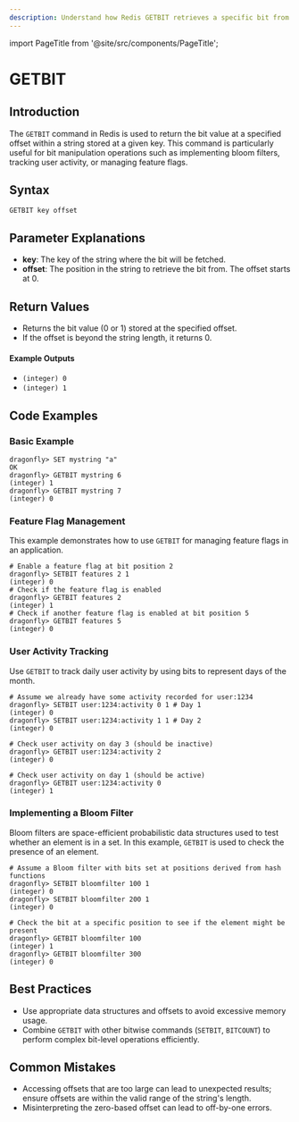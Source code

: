 ```yaml
---
description: Understand how Redis GETBIT retrieves a specific bit from a string value.
---
```


import PageTitle from '@site/src/components/PageTitle';

# GETBIT

<PageTitle title="Redis GETBIT Explained (Better Than Official Docs)" />

## Introduction

The `GETBIT` command in Redis is used to return the bit value at a specified offset within a string stored at a given key. This command is particularly useful for bit manipulation operations such as implementing bloom filters, tracking user activity, or managing feature flags.

## Syntax

```
GETBIT key offset
```

## Parameter Explanations

- **key**: The key of the string where the bit will be fetched.
- **offset**: The position in the string to retrieve the bit from. The offset starts at 0.

## Return Values

- Returns the bit value (0 or 1) stored at the specified offset.
- If the offset is beyond the string length, it returns 0.

#### Example Outputs

- `(integer) 0`
- `(integer) 1`

## Code Examples

### Basic Example

```cli
dragonfly> SET mystring "a"
OK
dragonfly> GETBIT mystring 6
(integer) 1
dragonfly> GETBIT mystring 7
(integer) 0
```

### Feature Flag Management

This example demonstrates how to use `GETBIT` for managing feature flags in an application.

```cli
# Enable a feature flag at bit position 2
dragonfly> SETBIT features 2 1
(integer) 0
# Check if the feature flag is enabled
dragonfly> GETBIT features 2
(integer) 1
# Check if another feature flag is enabled at bit position 5
dragonfly> GETBIT features 5
(integer) 0
```

### User Activity Tracking

Use `GETBIT` to track daily user activity by using bits to represent days of the month.

```cli
# Assume we already have some activity recorded for user:1234
dragonfly> SETBIT user:1234:activity 0 1 # Day 1
(integer) 0
dragonfly> SETBIT user:1234:activity 1 1 # Day 2
(integer) 0

# Check user activity on day 3 (should be inactive)
dragonfly> GETBIT user:1234:activity 2
(integer) 0

# Check user activity on day 1 (should be active)
dragonfly> GETBIT user:1234:activity 0
(integer) 1
```

### Implementing a Bloom Filter

Bloom filters are space-efficient probabilistic data structures used to test whether an element is in a set. In this example, `GETBIT` is used to check the presence of an element.

```cli
# Assume a Bloom filter with bits set at positions derived from hash functions
dragonfly> SETBIT bloomfilter 100 1
(integer) 0
dragonfly> SETBIT bloomfilter 200 1
(integer) 0

# Check the bit at a specific position to see if the element might be present
dragonfly> GETBIT bloomfilter 100
(integer) 1
dragonfly> GETBIT bloomfilter 300
(integer) 0
```

## Best Practices

- Use appropriate data structures and offsets to avoid excessive memory usage.
- Combine `GETBIT` with other bitwise commands (`SETBIT`, `BITCOUNT`) to perform complex bit-level operations efficiently.

## Common Mistakes

- Accessing offsets that are too large can lead to unexpected results; ensure offsets are within the valid range of the string's length.
- Misinterpreting the zero-based offset can lead to off-by-one errors.

